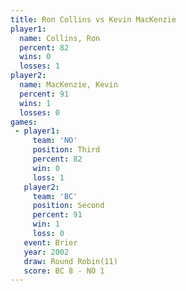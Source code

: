 ```yaml
---
title: Ron Collins vs Kevin MacKenzie
player1:                
  name: Collins, Ron    
  percent: 82           
  wins: 0               
  losses: 1             
player2:                
  name: MacKenzie, Kevin
  percent: 91           
  wins: 1               
  losses: 0             
games:
 - player1:         
     team: 'NO'     
     position: Third
     percent: 82    
     win: 0         
     loss: 1        
   player2:          
     team: 'BC'      
     position: Second
     percent: 91     
     win: 1          
     loss: 0         
   event: Brier         
   year: 2002           
   draw: Round Robin(11)
   score: BC 8 - NO 1   
---
```

